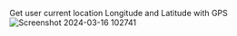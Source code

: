 Get user current location Longitude and Latitude with GPS
![Screenshot 2024-03-16 102741](https://github.com/me-suyash/Current_Location/assets/157660133/dd7c286b-4686-4e33-aa4c-2753deda7057)
